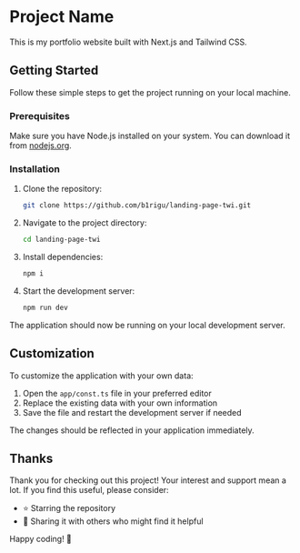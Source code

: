 # Project Name

This is my portfolio website built with Next.js and Tailwind CSS.

## Getting Started

Follow these simple steps to get the project running on your local machine.

### Prerequisites

Make sure you have Node.js installed on your system. You can download it from [nodejs.org](https://nodejs.org/).

### Installation

1. Clone the repository:
   ```bash
   git clone https://github.com/b1rigu/landing-page-twi.git
   ```

2. Navigate to the project directory:
   ```bash
   cd landing-page-twi
   ```

3. Install dependencies:
   ```bash
   npm i
   ```

4. Start the development server:
   ```bash
   npm run dev
   ```

The application should now be running on your local development server.

## Customization

To customize the application with your own data:

1. Open the `app/const.ts` file in your preferred editor
2. Replace the existing data with your own information
3. Save the file and restart the development server if needed

The changes should be reflected in your application immediately.

## Thanks

Thank you for checking out this project! Your interest and support mean a lot. If you find this useful, please consider:

- ⭐ Starring the repository
- 📢 Sharing it with others who might find it helpful

Happy coding! 🎉